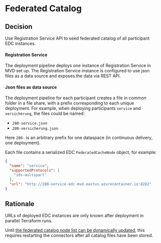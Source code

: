 # Federated Catalog

## Decision

Use Registration Service API to seed federated catalog of all participant EDC instances.

#### Registration Service 
The deployment pipeline deploys one instance of Registration Service in MVD set up. The Registration Service instance is configured to use json 
files as a data source and exposes the data via REST API.

#### Json files as data source

The deployment pipeline for each participant creates a file in common folder in a file share, with a prefix corresponding to each unique deployment. For example, when deploying participants `service` and `versicherung`, the files could be named:
- `280-service.json`
- `280-versicherung.json`

Here `280-` is an arbitrary prefix for one dataspace (in continuous delivery, one deployment).

Each file contains a serialized EDC `FederatedCacheNode` object, for example:

```json
{
  "name": "service",
  "supportedProtocols": [
    "ids-multipart"
  ],
  "url": "http://280-service-edc-mvd.eastus.azurecontainer.io:8282"
}

```

## Rationale

URLs of deployed EDC instances are only known after deployment in parallel Terraform runs.

Until [the federated catalog node list can be dynamically updated](https://github.com/eclipse-dataspaceconnector/DataSpaceConnector/issues/1230), this requires restarting the connectors after all catalog files have been stored.
